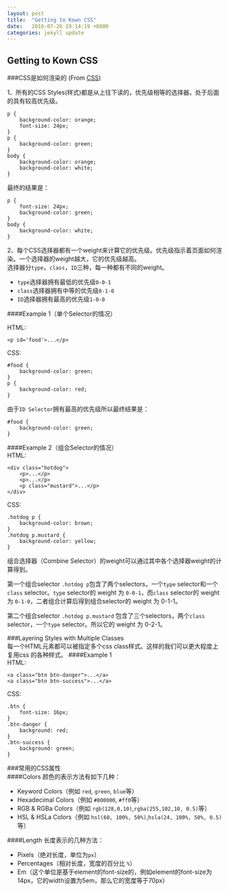 ```yaml
---
layout: post
title:  "Getting to Kown CSS"
date:   2016-07-26 19:14:19 +0800
categories: jekyll update
---
```


## Getting to Kown CSS
###CSS是如何渲染的
(From [CSS](http://learn.shayhowe.com/html-css/getting-to-know-css/))   

1、所有的CSS Styles(样式)都是从上往下读的，优先级相等的选择器，处于后面的具有较高优先级。   
  	
  	p {
		background-color: orange;
		font-size: 24px;
	}
	p {
		background-color: green;
	}
	body {
		background-color: orange;
		background-color: white;
	}
	
最终的结果是：

	p {
		font-size: 24px;
		background-color: green;
	}
	body {
		background-color: white;
	}

2、每个CSS选择器都有一个weight来计算它的优先级。优先级指示着页面如何渲染。一个选择器的weight越大，它的优先级越高。  
选择器分`type`，`class`，`ID`三种，每一种都有不同的weight。  
 
-	`type`选择器拥有最低的优先级`0-0-1`   
-	`class`选择器拥有中等的优先级`0-1-0`   
-	`ID`选择器拥有最高的优先级`1-0-0`    

####Example 1（单个Selector的情况）

HTML:

	<p id='food'>...</p>
		
CSS:
		
	#food {
		background-color: green;
	}
	p {
		background-color: red;
	}

由于`ID Selector`拥有最高的优先级所以最终结果是：
		
	#food {
		background-color: green;
	}
			
####Example 2（组合Selector的情况）   
HTML:
			
	<div class="hotdog">
		<p>...</p>
		<p>...</p>
		<p class="mustard">...</p>
	</div>

CSS:   

	.hotdog p {
		background-color: brown;
	}
	.hotdog p.mustard {
		background-color: yellow;
	}

组合选择器（Combine Selector）的weight可以通过其中各个选择器weight的计算得到。   

第一个组合selector `.hotdog p`包含了两个selectors，一个`type` selector和一个`class` selector。`type` selector的 weight 为 `0-0-1`，而`class` selector的 weight 为 `0-1-0`，二者组合计算后得到组合selector的 weight 为 0-1-1。   

第二个组合selector `.hotdog p.mustard` 包含了三个selectors，两个`class` selector，一个`type` selector。所以它的 weight 为 0-2-1。   

   
###Layering Styles with Multiple Classes   
每一个HTML元素都可以被指定多个css class样式。这样的我们可以更大程度上复用css 的各种样式。
####Example 1   
HTML:   
	
	<a class="btn btn-danger">...</a>
	<a class="btn btn-success">...</a>   

CSS:

	.btn {
		font-size: 16px;
	}
	.btn-danger {
		background: red;
	}
	.btn-success {
		background: green;
	}



###常用的CSS属性   
####Colors
颜色的表示方法有如下几种：   

*	Keyword Colors（例如 `red`, `green`, `blue`等）
*	Hexadecimal Colors（例如 `#800000`, `#ff0`等）
*	RGB & RGBa Colors（例如 `rgb(128,0,10)`,`rgba(255,102,10, 0.5)`等）
*	HSL & HSLa Colors（例如 `hsl(60, 100%, 50%)`,`hsla(24, 100%, 50%, 0.5)`等）

####Length 
长度表示的几种方法：   

*	Pixels（绝对长度，单位为`px`）
*	Percentages（相对长度，宽度的百分比 `%`）
*	Em（这个单位是基于element的font-size的，例如element的font-size为14px，它的width设置为5em，那么它的宽度等于70px）


